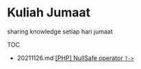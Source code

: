 # Kuliah Jumaat
sharing knowledge setiap hari jumaat

TOC
- 20211126.md [[PHP] NullSafe operator `?->` ]( https://github.com/hanafiah/kuliah_jumaat/blob/main/20211126.md )
